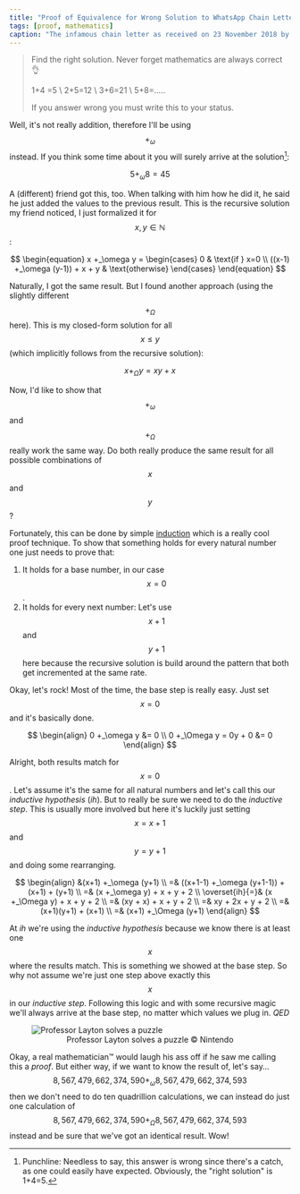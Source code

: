 ```yaml
---
title: "Proof of Equivalence for Wrong Solution to WhatsApp Chain Letter"
tags: [proof, mathematics]
caption: "The infamous chain letter as received on 23 November 2018 by a good friend of mine. Traditionally with disgusting compression artifacts and formatting."
---
```


> Find the right solution. Never forget mathematics are always correct :ok_hand:
> 
> 1+4 =5 \\
> 2+5=12 \\
> 3+6=21 \\
> 5+8=.....
> 
> If you answer wrong you must write this to your status.

Well, it's not really addition, therefore I'll be using $$+_\omega$$ instead.
If you think some time about it you will surely arrive at the solution[^solution]:

[^solution]: Punchline: Needless to say, this answer is wrong since there's a catch, as one could easily have expected. Obviously, the "right solution" is 1+4=5.

$$
\begin{equation}
    5 +_\omega 8 = 45
\end{equation}
$$

A (different) friend got this, too. When talking with him how he did it, he said he just added the values to the previous result.
This is the recursive solution my friend noticed, I just formalized it for $$x, y \in \mathbb{N}$$:

$$
\begin{equation}
    x +_\omega y = \begin{cases}
        0                              & \text{if } x=0 \\
        ((x-1) +_\omega (y-1)) + x + y & \text{otherwise}
    \end{cases}
\end{equation}
$$

Naturally, I got the same result. But I found another approach (using the slightly different $$+_\Omega$$ here).
This is my closed-form solution for all $$x \leq y$$ (which implicitly follows from the recursive solution):

$$
\begin{equation}
    x +_\Omega y = xy + x
\end{equation}
$$

Now, I'd like to show that $$+_\omega$$ and $$+_\Omega$$ really work the same way. Do both really produce the same result for all possible combinations of $$x$$ and $$y$$?

Fortunately, this can be done by simple [induction](https://en.wikipedia.org/wiki/Mathematical_induction) which is a really cool proof technique. To show that something holds for every natural number one just needs to prove that:

1. It holds for a base number, in our case $$x=0$$.
2. It holds for every next number: Let's use $$x+1$$ and $$y+1$$ here because the recursive solution is build around the pattern that both get incremented at the same rate.

Okay, let's rock! Most of the time, the base step is really easy. Just set $$x=0$$ and it's basically done.

$$
\begin{align}
    0 +_\omega y &= 0 \\
    0 +_\Omega y = 0y + 0 &= 0
\end{align}
$$

Alright, both results match for $$x=0$$.
Let's assume it's the same for all natural numbers and let's call this our *inductive hypothesis* (*ih*).
But to really be sure we need to do the *inductive step*. This is usually more involved but here it's luckily just setting $$x=x+1$$ and $$y=y+1$$ and doing some rearranging.

$$
\begin{align}
     &(x+1) +_\omega (y+1) \\
    =& ((x+1-1) +_\omega (y+1-1)) + (x+1) + (y+1) \\
    =& (x +_\omega y) + x + y + 2 \\
    \overset{ih}{=}& (x +_\Omega y) + x + y + 2 \\
    =& (xy + x) + x + y + 2 \\
    =& xy + 2x + y + 2 \\
    =& (x+1)(y+1) + (x+1) \\
    =& (x+1) +_\Omega (y+1)
\end{align}
$$

At *ih* we're using the *inductive hypothesis* because we know there is at least one $$x$$ where the results match. This is something we showed at the base step. So why not assume we're just one step above exactly this $$x$$ in our *inductive step*. Following this logic and with some recursive magic we'll always arrive at the base step, no matter which values we plug in. *QED*

<figure>
    <img src="{{ site.baseurl }}/assets/{{ page.slug }}/layton.png" alt="Professor Layton solves a puzzle">
    <figcaption style="text-align:center;">
    Professor Layton solves a puzzle © Nintendo
    </figcaption>
</figure>

Okay, a real mathematician™ would laugh his ass off if he saw me calling this a *proof*.
But either way, if we want to know the result of, let's say… $$8,567,479,662,374,590 +_\omega 8,567,479,662,374,593$$ then we don't need to do ten quadrillion calculations, we can instead do just one calculation of $$8,567,479,662,374,590 +_\Omega 8,567,479,662,374,593$$ instead and be sure that we've got an identical result. Wow!
